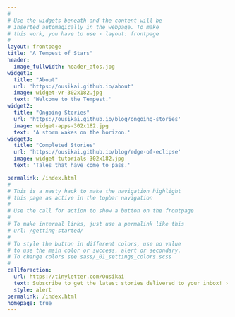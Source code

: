 ```yaml
---
#
# Use the widgets beneath and the content will be
# inserted automagically in the webpage. To make
# this work, you have to use › layout: frontpage
#
layout: frontpage
title: "A Tempest of Stars"
header:
  image_fullwidth: header_atos.jpg
widget1:
  title: "About"
  url: 'https://ousikai.github.io/about'
  image: widget-vr-302x182.jpg
  text: 'Welcome to the Tempest.'
widget2:
  title: "Ongoing Stories"
  url: 'https://ousikai.github.io/blog/ongoing-stories'
  image: widget-apps-302x182.jpg
  text: 'A storm wakes on the horizon.'
widget3:
  title: "Completed Stories"
  url: 'https://ousikai.github.io/blog/edge-of-eclipse'
  image: widget-tutorials-302x182.jpg
  text: 'Tales that have come to pass.'

permalink: /index.html
#
# This is a nasty hack to make the navigation highlight
# this page as active in the topbar navigation
#
# Use the call for action to show a button on the frontpage
#
# To make internal links, just use a permalink like this
# url: /getting-started/
#
# To style the button in different colors, use no value
# to use the main color or success, alert or secondary.
# To change colors see sass/_01_settings_colors.scss
#
callforaction:
  url: https://tinyletter.com/Ousikai
  text: Subscribe to get the latest stories delivered to your inbox! ›
  style: alert
permalink: /index.html
homepage: true
---
```

